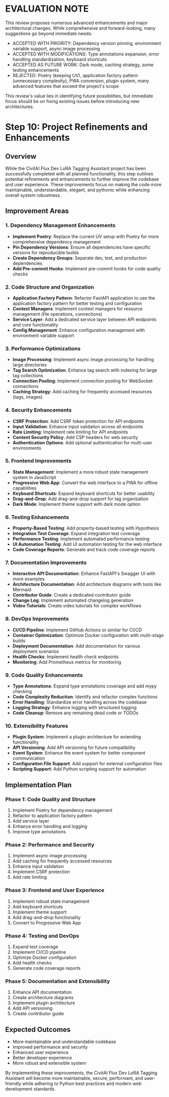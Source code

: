 # EVALUATION NOTE
This review proposes numerous advanced enhancements and major architectural changes. While comprehensive and forward-looking, many suggestions go beyond immediate needs:
- ACCEPTED WITH PRIORITY: Dependency version pinning, environment variable support, async image processing
- ACCEPTED WITH MODIFICATIONS: Type annotations expansion, error handling standardization, keyboard shortcuts
- ACCEPTED AS FUTURE WORK: Dark mode, caching strategy, some testing enhancements
- REJECTED: Poetry (keeping UV), application factory pattern (unnecessary complexity), PWA conversion, plugin system, many advanced features that exceed the project's scope

This review's value lies in identifying future possibilities, but immediate focus should be on fixing existing issues before introducing new architectures.

# Step 10: Project Refinements and Enhancements

## Overview
While the CivitAI Flux Dev LoRA Tagging Assistant project has been successfully completed with all planned functionality, this step outlines potential refinements and enhancements to further improve the codebase and user experience. These improvements focus on making the code more maintainable, understandable, elegant, and pythonic while enhancing overall system robustness.

## Improvement Areas

### 1. Dependency Management Enhancements
- **Implement Poetry**: Replace the current UV setup with Poetry for more comprehensive dependency management
- **Pin Dependency Versions**: Ensure all dependencies have specific versions for reproducible builds
- **Create Dependency Groups**: Separate dev, test, and production dependencies
- **Add Pre-commit Hooks**: Implement pre-commit hooks for code quality checks

### 2. Code Structure and Organization
- **Application Factory Pattern**: Refactor FastAPI application to use the application factory pattern for better testing and configuration
- **Context Managers**: Implement context managers for resource management (file operations, connections)
- **Service Layer**: Add a dedicated service layer between API endpoints and core functionality
- **Config Management**: Enhance configuration management with environment variable support

### 3. Performance Optimizations
- **Image Processing**: Implement async image processing for handling large directories
- **Tag Search Optimization**: Enhance tag search with indexing for large tag collections
- **Connection Pooling**: Implement connection pooling for WebSocket connections
- **Caching Strategy**: Add caching for frequently accessed resources (tags, images)

### 4. Security Enhancements
- **CSRF Protection**: Add CSRF token protection for API endpoints
- **Input Validation**: Enhance input validation across all endpoints
- **Rate Limiting**: Implement rate limiting for API endpoints
- **Content Security Policy**: Add CSP headers for web security
- **Authentication Options**: Add optional authentication for multi-user environments

### 5. Frontend Improvements
- **State Management**: Implement a more robust state management system in JavaScript
- **Progressive Web App**: Convert the web interface to a PWA for offline capabilities
- **Keyboard Shortcuts**: Expand keyboard shortcuts for better usability
- **Drag-and-Drop**: Add drag-and-drop support for tag organization
- **Dark Mode**: Implement theme support with dark mode option

### 6. Testing Enhancements
- **Property-Based Testing**: Add property-based testing with Hypothesis
- **Integration Test Coverage**: Expand integration test coverage
- **Performance Testing**: Implement automated performance testing
- **UI Automation Testing**: Add UI automation testing for the web interface
- **Code Coverage Reports**: Generate and track code coverage reports

### 7. Documentation Improvements
- **Interactive API Documentation**: Enhance FastAPI's Swagger UI with more examples
- **Architecture Documentation**: Add architecture diagrams with tools like Mermaid
- **Contributor Guide**: Create a dedicated contributor guide
- **Change Log**: Implement automated changelog generation
- **Video Tutorials**: Create video tutorials for complex workflows

### 8. DevOps Improvements
- **CI/CD Pipeline**: Implement GitHub Actions or similar for CI/CD
- **Container Optimization**: Optimize Docker configuration with multi-stage builds
- **Deployment Documentation**: Add documentation for various deployment scenarios
- **Health Checks**: Implement health check endpoints
- **Monitoring**: Add Prometheus metrics for monitoring

### 9. Code Quality Enhancements
- **Type Annotations**: Expand type annotations coverage and add mypy checking
- **Code Complexity Reduction**: Identify and refactor complex functions
- **Error Handling**: Standardize error handling across the codebase
- **Logging Strategy**: Enhance logging with structured logging
- **Code Cleanup**: Remove any remaining dead code or TODOs

### 10. Extensibility Features
- **Plugin System**: Implement a plugin architecture for extending functionality
- **API Versioning**: Add API versioning for future compatibility
- **Event System**: Enhance the event system for better component communication
- **Configuration File Support**: Add support for external configuration files
- **Scripting Support**: Add Python scripting support for automation

## Implementation Plan

### Phase 1: Code Quality and Structure
1. Implement Poetry for dependency management
2. Refactor to application factory pattern
3. Add service layer
4. Enhance error handling and logging
5. Improve type annotations

### Phase 2: Performance and Security
1. Implement async image processing
2. Add caching for frequently accessed resources
3. Enhance input validation
4. Implement CSRF protection
5. Add rate limiting

### Phase 3: Frontend and User Experience
1. Implement robust state management
2. Add keyboard shortcuts
3. Implement theme support
4. Add drag-and-drop functionality
5. Convert to Progressive Web App

### Phase 4: Testing and DevOps
1. Expand test coverage
2. Implement CI/CD pipeline
3. Optimize Docker configuration
4. Add health checks
5. Generate code coverage reports

### Phase 5: Documentation and Extensibility
1. Enhance API documentation
2. Create architecture diagrams
3. Implement plugin architecture
4. Add API versioning
5. Create contributor guide

## Expected Outcomes
- More maintainable and understandable codebase
- Improved performance and security
- Enhanced user experience
- Better developer experience
- More robust and extensible system

By implementing these improvements, the CivitAI Flux Dev LoRA Tagging Assistant will become more maintainable, secure, performant, and user-friendly while adhering to Python best practices and modern web development standards.


